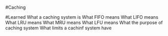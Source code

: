 #Caching

#Learned 
	What a caching system is
	What FIFO means
	What LIFO means
	What LRU means
	What MRU means
	What LFU means
	What the purpose of caching system
	What limits a cachinf system have

